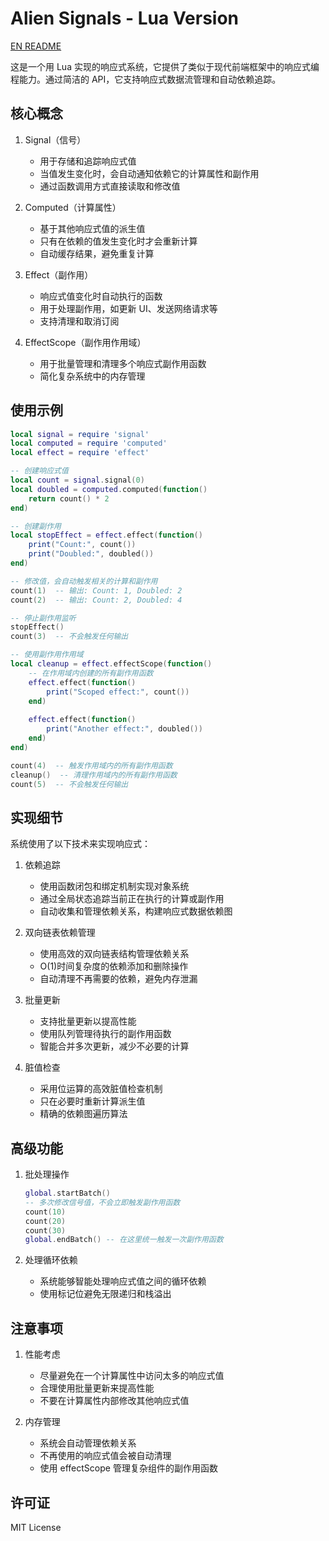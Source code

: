 # Alien Signals - Lua Version

[EN README](README.en.md)

这是一个用 Lua 实现的响应式系统，它提供了类似于现代前端框架中的响应式编程能力。通过简洁的 API，它支持响应式数据流管理和自动依赖追踪。

## 核心概念

1. Signal（信号）
   - 用于存储和追踪响应式值
   - 当值发生变化时，会自动通知依赖它的计算属性和副作用
   - 通过函数调用方式直接读取和修改值

2. Computed（计算属性）
   - 基于其他响应式值的派生值
   - 只有在依赖的值发生变化时才会重新计算
   - 自动缓存结果，避免重复计算

3. Effect（副作用）
   - 响应式值变化时自动执行的函数
   - 用于处理副作用，如更新 UI、发送网络请求等
   - 支持清理和取消订阅

4. EffectScope（副作用作用域）
   - 用于批量管理和清理多个响应式副作用函数
   - 简化复杂系统中的内存管理

## 使用示例

```lua
local signal = require 'signal'
local computed = require 'computed'
local effect = require 'effect'

-- 创建响应式值
local count = signal.signal(0)
local doubled = computed.computed(function()
    return count() * 2
end)

-- 创建副作用
local stopEffect = effect.effect(function()
    print("Count:", count())
    print("Doubled:", doubled())
end)

-- 修改值，会自动触发相关的计算和副作用
count(1)  -- 输出: Count: 1, Doubled: 2
count(2)  -- 输出: Count: 2, Doubled: 4

-- 停止副作用监听
stopEffect()
count(3)  -- 不会触发任何输出

-- 使用副作用作用域
local cleanup = effect.effectScope(function()
    -- 在作用域内创建的所有副作用函数
    effect.effect(function()
        print("Scoped effect:", count())
    end)
    
    effect.effect(function()
        print("Another effect:", doubled())
    end)
end)

count(4)  -- 触发作用域内的所有副作用函数
cleanup()  -- 清理作用域内的所有副作用函数
count(5)  -- 不会触发任何输出
```

## 实现细节

系统使用了以下技术来实现响应式：

1. 依赖追踪
   - 使用函数闭包和绑定机制实现对象系统
   - 通过全局状态追踪当前正在执行的计算或副作用
   - 自动收集和管理依赖关系，构建响应式数据依赖图

2. 双向链表依赖管理
   - 使用高效的双向链表结构管理依赖关系
   - O(1)时间复杂度的依赖添加和删除操作
   - 自动清理不再需要的依赖，避免内存泄漏

3. 批量更新
   - 支持批量更新以提高性能
   - 使用队列管理待执行的副作用函数
   - 智能合并多次更新，减少不必要的计算

4. 脏值检查
   - 采用位运算的高效脏值检查机制
   - 只在必要时重新计算派生值
   - 精确的依赖图遍历算法

## 高级功能

1. 批处理操作
   ```lua
   global.startBatch()
   -- 多次修改信号值，不会立即触发副作用函数
   count(10)
   count(20)
   count(30)
   global.endBatch() -- 在这里统一触发一次副作用函数
   ```

2. 处理循环依赖
   - 系统能够智能处理响应式值之间的循环依赖
   - 使用标记位避免无限递归和栈溢出

## 注意事项

1. 性能考虑
   - 尽量避免在一个计算属性中访问太多的响应式值
   - 合理使用批量更新来提高性能
   - 不要在计算属性内部修改其他响应式值

2. 内存管理
   - 系统会自动管理依赖关系
   - 不再使用的响应式值会被自动清理
   - 使用 effectScope 管理复杂组件的副作用函数

## 许可证

MIT License
